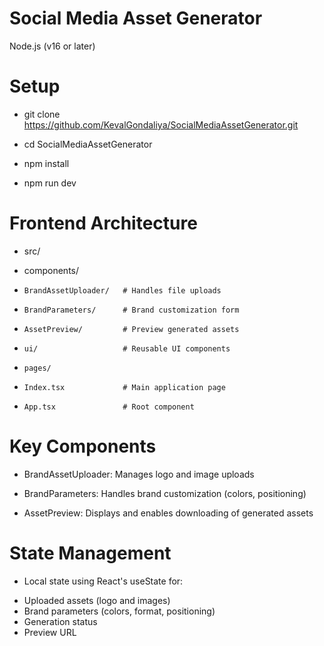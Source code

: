 # Social Media Asset Generator
Node.js (v16 or later)

# Setup
- git clone https://github.com/KevalGondaliya/SocialMediaAssetGenerator.git
- cd SocialMediaAssetGenerator

- npm install
- npm run dev

# Frontend Architecture
* src/
- components/
-     BrandAssetUploader/   # Handles file uploads
-     BrandParameters/      # Brand customization form
-     AssetPreview/         # Preview generated assets
-     ui/                   # Reusable UI components
-     pages/
-     Index.tsx             # Main application page
-     App.tsx               # Root component

# Key Components

* BrandAssetUploader: Manages logo and image uploads

* BrandParameters: Handles brand customization (colors, positioning)

* AssetPreview: Displays and enables downloading of generated assets

# State Management

* Local state using React's useState for:
- Uploaded assets (logo and images)
- Brand parameters (colors, format, positioning)
- Generation status
- Preview URL

